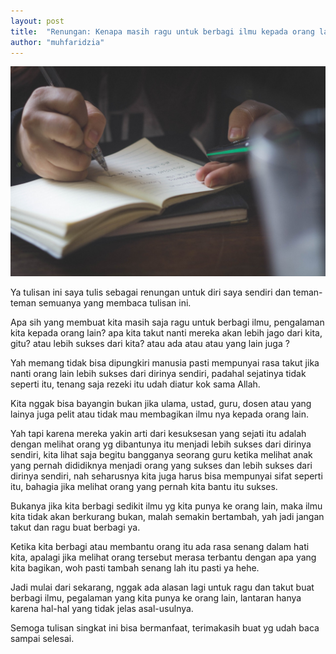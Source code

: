 ```yaml
---
layout: post
title:  "Renungan: Kenapa masih ragu untuk berbagi ilmu kepada orang lain?"
author: "muhfaridzia"
---
```


![berbagi-ilmu](/img/pexels-photo-239548.jpeg)

Ya tulisan ini saya tulis sebagai renungan untuk diri saya sendiri dan teman-teman semuanya yang membaca tulisan ini.

Apa sih yang membuat kita masih saja ragu untuk berbagi ilmu, pengalaman kita kepada orang lain?
apa kita takut nanti mereka akan lebih jago dari kita, gitu? atau lebih sukses dari kita? atau ada atau atau yang lain juga ? 

Yah memang tidak bisa dipungkiri manusia pasti mempunyai rasa takut jika nanti orang lain lebih sukses dari dirinya sendiri, padahal sejatinya tidak seperti itu, tenang saja rezeki itu udah diatur kok sama Allah.

Kita nggak bisa bayangin bukan jika ulama, ustad, guru, dosen atau yang lainya juga pelit atau tidak mau membagikan ilmu nya kepada orang lain.

Yah tapi karena mereka yakin arti dari kesuksesan yang sejati itu adalah dengan melihat orang yg dibantunya itu menjadi lebih sukses dari dirinya sendiri, kita lihat saja begitu bangganya seorang guru ketika melihat anak yang pernah dididiknya menjadi orang yang sukses dan lebih sukses dari dirinya sendiri, nah seharusnya kita juga harus bisa mempunyai sifat seperti itu, bahagia jika melihat orang yang pernah kita bantu itu sukses.

Bukanya jika kita berbagi sedikit ilmu yg kita punya ke orang lain, maka ilmu kita tidak akan berkurang bukan, malah semakin bertambah, yah jadi jangan takut dan ragu buat berbagi ya.

Ketika kita berbagi atau membantu orang itu ada rasa senang dalam hati kita, apalagi jika melihat orang tersebut merasa terbantu dengan apa yang kita bagikan, woh pasti tambah senang lah itu pasti ya hehe.

Jadi mulai dari sekarang, nggak ada alasan lagi untuk ragu dan takut buat berbagi ilmu, pegalaman yang kita punya ke orang lain, lantaran hanya karena hal-hal yang tidak jelas asal-usulnya.

Semoga tulisan singkat ini bisa bermanfaat, terimakasih buat yg udah baca sampai selesai.
